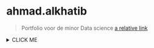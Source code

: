 # ahmad.alkhatib

> Portfolio voor de minor Data science
[a relative link](other_file.md)

<details><summary>CLICK ME</summary>
<p>

#### We can hide anything, even code!

```ruby
   puts "Hello World"
```

</p>
</details>
